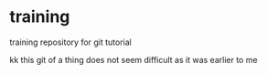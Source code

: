 # training
training repository for git tutorial

kk this git of a thing does not seem difficult as it was earlier to me